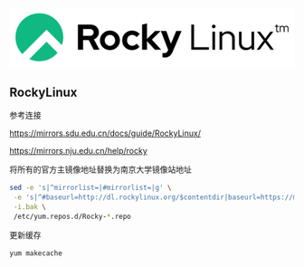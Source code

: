 ![image](https://raw.githubusercontent.com/rocky-linux/branding/main/logo/out/logo-bg_transparent-primary_black-128x.png)

RockyLinux
--
参考连接

https://mirrors.sdu.edu.cn/docs/guide/RockyLinux/

https://mirrors.nju.edu.cn/help/rocky

将所有的官方主镜像地址替换为南京大学镜像站地址
```bash
sed -e 's|^mirrorlist=|#mirrorlist=|g' \
 -e 's|^#baseurl=http://dl.rockylinux.org/$contentdir|baseurl=https://mirrors.nju.edu.cn/rocky|g' \
 -i.bak \
 /etc/yum.repos.d/Rocky-*.repo
```
更新缓存
```bash
yum makecache
```
